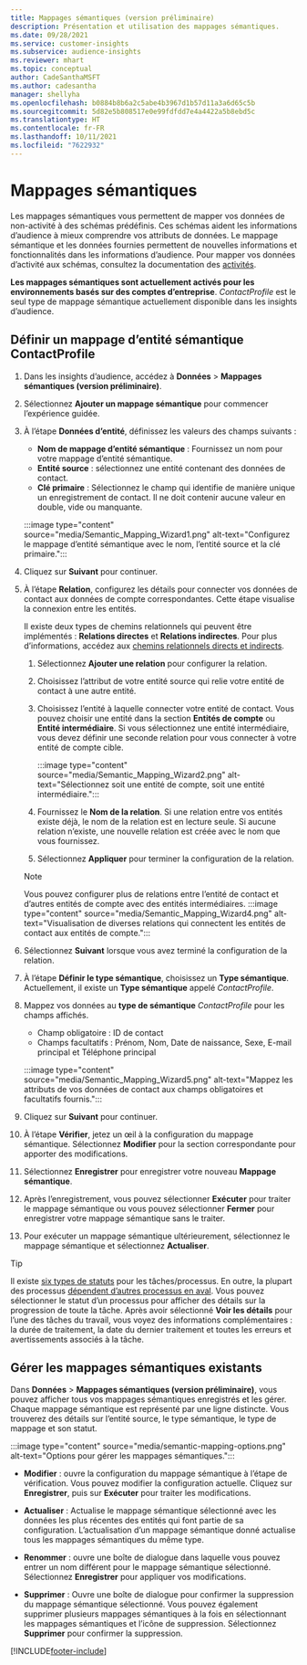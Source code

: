 ```yaml
---
title: Mappages sémantiques (version préliminaire)
description: Présentation et utilisation des mappages sémantiques.
ms.date: 09/28/2021
ms.service: customer-insights
ms.subservice: audience-insights
ms.reviewer: mhart
ms.topic: conceptual
author: CadeSanthaMSFT
ms.author: cadesantha
manager: shellyha
ms.openlocfilehash: b0884b8b6a2c5abe4b3967d1b57d11a3a6d65c5b
ms.sourcegitcommit: 5d82e5b808517e0e99fdfdd7e4a4422a5b8ebd5c
ms.translationtype: HT
ms.contentlocale: fr-FR
ms.lasthandoff: 10/11/2021
ms.locfileid: "7622932"
---
```

# <a name="semantic-mappings"></a>Mappages sémantiques

Les mappages sémantiques vous permettent de mapper vos données de non-activité à des schémas prédéfinis. Ces schémas aident les informations d’audience à mieux comprendre vos attributs de données. Le mappage sémantique et les données fournies permettent de nouvelles informations et fonctionnalités dans les informations d’audience. Pour mapper vos données d’activité aux schémas, consultez la documentation des [activités](activities.md).

**Les mappages sémantiques sont actuellement activés pour les environnements basés sur des comptes d’entreprise**. *ContactProfile* est le seul type de mappage sémantique actuellement disponible dans les insights d’audience.

## <a name="define-a-contactprofile-semantic-entity-mapping"></a>Définir un mappage d’entité sémantique ContactProfile

1. Dans les insights d’audience, accédez à **Données** > **Mappages sémantiques (version préliminaire)**.

1. Sélectionnez **Ajouter un mappage sémantique** pour commencer l’expérience guidée.

1. À l’étape **Données d’entité**, définissez les valeurs des champs suivants :

   - **Nom de mappage d’entité sémantique** : Fournissez un nom pour votre mappage d’entité sémantique.
   - **Entité source** : sélectionnez une entité contenant des données de contact.
   - **Clé primaire** : Sélectionnez le champ qui identifie de manière unique un enregistrement de contact. Il ne doit contenir aucune valeur en double, vide ou manquante.

   :::image type="content" source="media/Semantic_Mapping_Wizard1.png" alt-text="Configurez le mappage d’entité sémantique avec le nom, l’entité source et la clé primaire.":::

1. Cliquez sur **Suivant** pour continuer.

1. À l’étape **Relation**, configurez les détails pour connecter vos données de contact aux données de compte correspondantes. Cette étape visualise la connexion entre les entités.  

   Il existe deux types de chemins relationnels qui peuvent être implémentés : **Relations directes** et **Relations indirectes**. Pour plus d’informations, accédez aux [chemins relationnels directs et indirects](relationships.md#relationship-paths).

   1. Sélectionnez **Ajouter une relation** pour configurer la relation.
   1. Choisissez l’attribut de votre entité source qui relie votre entité de contact à une autre entité.
   1. Choisissez l’entité à laquelle connecter votre entité de contact. Vous pouvez choisir une entité dans la section **Entités de compte** ou **Entité intermédiaire**. Si vous sélectionnez une entité intermédiaire, vous devez définir une seconde relation pour vous connecter à votre entité de compte cible.

      :::image type="content" source="media/Semantic_Mapping_Wizard2.png" alt-text="Sélectionnez soit une entité de compte, soit une entité intermédiaire.":::

   1. Fournissez le **Nom de la relation**. Si une relation entre vos entités existe déjà, le nom de la relation est en lecture seule. Si aucune relation n’existe, une nouvelle relation est créée avec le nom que vous fournissez.
   1. Sélectionnez **Appliquer** pour terminer la configuration de la relation.

   > [!NOTE]
   > Vous pouvez configurer plus de relations entre l’entité de contact et d’autres entités de compte avec des entités intermédiaires.
   >  :::image type="content" source="media/Semantic_Mapping_Wizard4.png" alt-text="Visualisation de diverses relations qui connectent les entités de contact aux entités de compte.":::

1. Sélectionnez **Suivant** lorsque vous avez terminé la configuration de la relation.

1. À l’étape **Définir le type sémantique**, choisissez un **Type sémantique**. Actuellement, il existe un **Type sémantique** appelé *ContactProfile*.

1. Mappez vos données au **type de sémantique** *ContactProfile* pour les champs affichés.
   - Champ obligatoire : ID de contact
   - Champs facultatifs : Prénom, Nom, Date de naissance, Sexe, E-mail principal et Téléphone principal

   :::image type="content" source="media/Semantic_Mapping_Wizard5.png" alt-text="Mappez les attributs de vos données de contact aux champs obligatoires et facultatifs fournis.":::

1. Cliquez sur **Suivant** pour continuer.

1. À l’étape **Vérifier**, jetez un œil à la configuration du mappage sémantique. Sélectionnez **Modifier** pour la section correspondante pour apporter des modifications.

1. Sélectionnez **Enregistrer** pour enregistrer votre nouveau **Mappage sémantique**.

1. Après l’enregistrement, vous pouvez sélectionner **Exécuter** pour traiter le mappage sémantique ou vous pouvez sélectionner **Fermer** pour enregistrer votre mappage sémantique sans le traiter.

1. Pour exécuter un mappage sémantique ultérieurement, sélectionnez le mappage sémantique et sélectionnez **Actualiser**.

> [!TIP]
> Il existe [six types de statuts](system.md#status-types) pour les tâches/processus. En outre, la plupart des processus [dépendent d’autres processus en aval](system.md#refresh-policies). Vous pouvez sélectionner le statut d’un processus pour afficher des détails sur la progression de toute la tâche. Après avoir sélectionné **Voir les détails** pour l’une des tâches du travail, vous voyez des informations complémentaires : la durée de traitement, la date du dernier traitement et toutes les erreurs et avertissements associés à la tâche.

## <a name="manage-existing-semantic-mappings"></a>Gérer les mappages sémantiques existants

Dans **Données** > **Mappages sémantiques (version préliminaire)**, vous pouvez afficher tous vos mappages sémantiques enregistrés et les gérer. Chaque mappage sémantique est représenté par une ligne distincte. Vous trouverez des détails sur l’entité source, le type sémantique, le type de mappage et son statut.

:::image type="content" source="media/semantic-mapping-options.png" alt-text="Options pour gérer les mappages sémantiques.":::

- **Modifier** : ouvre la configuration du mappage sémantique à l’étape de vérification. Vous pouvez modifier la configuration actuelle. Cliquez sur **Enregistrer**, puis sur **Exécuter** pour traiter les modifications.

- **Actualiser** : Actualise le mappage sémantique sélectionné avec les données les plus récentes des entités qui font partie de sa configuration. L’actualisation d’un mappage sémantique donné actualise tous les mappages sémantiques du même type.

- **Renommer** : ouvre une boîte de dialogue dans laquelle vous pouvez entrer un nom différent pour le mappage sémantique sélectionné. Sélectionnez **Enregistrer** pour appliquer vos modifications.

- **Supprimer** : Ouvre une boîte de dialogue pour confirmer la suppression du mappage sémantique sélectionné. Vous pouvez également supprimer plusieurs mappages sémantiques à la fois en sélectionnant les mappages sémantiques et l’icône de suppression. Sélectionnez **Supprimer** pour confirmer la suppression.

[!INCLUDE[footer-include](../includes/footer-banner.md)]
